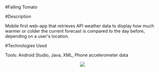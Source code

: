 #Falling Tomato

#Description

Mobile first web-app that retrieves API weather data to display how much warmer or colder the current forecast is compared to the day before, depending on a user's location.

#Technologies Used

Tools: Android Studio, Java, XML, Phone accelerometer data

<p align="center">
  <img src="https://cloud.githubusercontent.com/assets/10625343/19733277/662a62a4-9b58-11e6-9991-b65e49456468.PNG"/>
</p>
